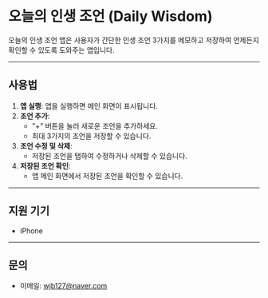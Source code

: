 # 오늘의 인생 조언 (Daily Wisdom)

오늘의 인생 조언 앱은 사용자가 간단한 인생 조언 3가지를 메모하고 저장하여 언제든지 확인할 수 있도록 도와주는 앱입니다.

---

## 사용법

1. **앱 실행**: 앱을 실행하면 메인 화면이 표시됩니다.
2. **조언 추가**:
   - "+" 버튼을 눌러 새로운 조언을 추가하세요.
   - 최대 3가지의 조언을 저장할 수 있습니다.
3. **조언 수정 및 삭제**:
   - 저장된 조언을 탭하여 수정하거나 삭제할 수 있습니다.
4. **저장된 조언 확인**:
   - 앱 메인 화면에서 저장된 조언을 확인할 수 있습니다.

---

## 지원 기기
- iPhone

---

## 문의
- 이메일: wjb127@naver.com


